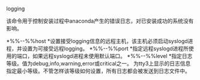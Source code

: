 logging

该命令用于控制安装过程中anaconda产生的错误日志，对已安装成功的系统没有影响。

  *%%--%%host
    *设置接受logging信息的远程主机，该主机必须启动syslogd进程，并设置为可接受远程logging。
  *%%--%%port
    *指定远程syslogd进程所使用的端口，如果远程syslogd进程未使用默认端口。
  *%%--%%level
    *指定日志等级。值为debug,info,warning,error或critical之一。   	为tty3上显示的日志信息指定最小等级。不管怎样该等级如何设置，所有日志都会被发送到日志文件中。

